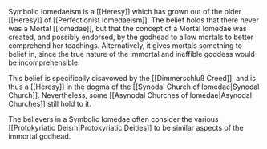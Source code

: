 Symbolic Iomedaeism is a [[Heresy]] which has grown out of the older [[Heresy]] of [[Perfectionist Iomedaeism]]. The belief holds that there never was a Mortal [[Iomedae]], but that the concept of a Mortal Iomedae was created, and possibly endorsed, by the godhead to allow mortals to better comprehend her teachings. Alternatively, it gives mortals something to belief in, since the true nature of the immortal and ineffible goddess would be incomprehensible.

This belief is specifically disavowed by the [[Dimmerschluß Creed]], and is thus a [[Heresy]]  in the dogma of the [[Synodal Church of Iomedae|Synodal Church]]. Nevertheless, some [[Asynodal Churches of Iomedae|Asynodal Churches]] still hold to it. 

The believers in a Symbolic Iomedae often consider the various [[Protokyriatic Deism|Protokyriatic Deities]] to be similar aspects of the immortal godhead.